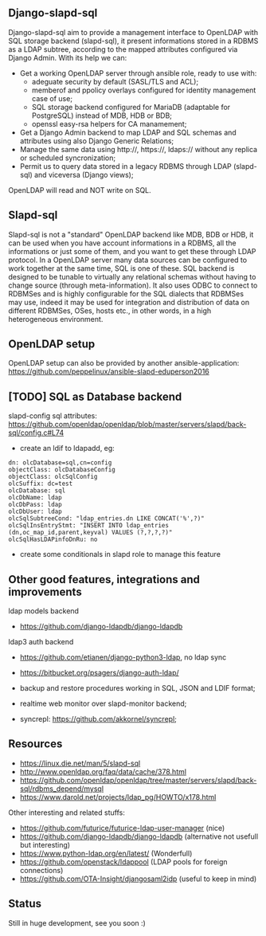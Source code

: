 Django-slapd-sql
----------------
Django-slapd-sql aim to provide a management interface to OpenLDAP with SQL storage backend (slapd-sql), it present informations stored in a RDBMS as a LDAP subtree, according to the mapped attributes configured via Django Admin. With its help we can:

- Get a working OpenLDAP server through ansible role, ready to use with:
    - adeguate security by default (SASL/TLS and ACL);
    - memberof and ppolicy overlays configured for identity management case of use;
    - SQL storage backend configured for MariaDB (adaptable for PostgreSQL) instead of MDB, HDB or BDB;
    - openssl easy-rsa helpers for CA manamement;
- Get a Django Admin backend to map LDAP and SQL schemas and attributes using also Django Generic Relations;
- Manage the same data using http://, https://, ldaps:// without any replica or scheduled syncronization;
- Permit us to query data stored in a legacy RDBMS through LDAP (slapd-sql) and viceversa (Django views);

OpenLDAP will read and NOT write on SQL.


Slapd-sql
---------
Slapd-sql is not a "standard" OpenLDAP backend like MDB, BDB or HDB, it can be used when you have account informations in a RDBMS, all the informations or just some of them, and you want to get these through LDAP protocol. In a OpenLDAP server many data sources can be configured to work together at the same time, SQL is one of these. SQL backend is designed to be tunable to virtually any relational schemas without having to change source (through meta-information). It also uses ODBC to connect to RDBMSes and is highly configurable for the SQL dialects that RDBMSes may use, indeed it may be used for integration and distribution of data on different RDBMSes, OSes, hosts etc., in other words, in a high heterogeneous environment.

OpenLDAP setup 
--------------
OpenLDAP setup can also be provided by another ansible-application:
https://github.com/peppelinux/ansible-slapd-eduperson2016

[TODO] SQL as Database backend
------------------------------
slapd-config sql attributes:
https://github.com/openldap/openldap/blob/master/servers/slapd/back-sql/config.c#L74


- create an ldif to ldapadd, eg:
````
dn: olcDatabase=sql,cn=config
objectClass: olcDatabaseConfig
objectClass: olcSqlConfig
olcSuffix: dc=test
olcDatabase: sql
olcDbName: ldap
olcDbPass: ldap
olcDbUser: ldap
olcSqlSubtreeCond: "ldap_entries.dn LIKE CONCAT('%',?)"
olcSqlInsEntryStmt: "INSERT INTO ldap_entries (dn,oc_map_id,parent,keyval) VALUES (?,?,?,?)"
olcSqlHasLDAPinfoDnRu: no
````
- create some conditionals in slapd role to manage this feature

Other good features, integrations and improvements
--------------------------------------------------
ldap models backend
- https://github.com/django-ldapdb/django-ldapdb

ldap3 auth backend
- https://github.com/etianen/django-python3-ldap, no ldap sync
- https://bitbucket.org/psagers/django-auth-ldap/ 

- backup and restore procedures working in SQL, JSON and LDIF format;
- realtime web monitor over slapd-monitor backend;
- syncrepl: https://github.com/akkornel/syncrepl;


Resources
---------
- https://linux.die.net/man/5/slapd-sql
- http://www.openldap.org/faq/data/cache/378.html
- https://github.com/openldap/openldap/tree/master/servers/slapd/back-sql/rdbms_depend/mysql
- https://www.darold.net/projects/ldap_pg/HOWTO/x178.html

Other interesting and related stuffs:
- https://github.com/futurice/futurice-ldap-user-manager (nice)
- https://github.com/django-ldapdb/django-ldapdb (alternative not usefull but interesting)
- https://www.python-ldap.org/en/latest/ (Wonderfull)
- https://github.com/openstack/ldappool (LDAP pools for foreign connections)
- https://github.com/OTA-Insight/djangosaml2idp (useful to keep in mind)

Status
------
Still in huge development, see you soon :)
